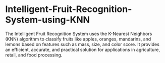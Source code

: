 # Intelligent-Fruit-Recognition-System-using-KNN
The Intelligent Fruit Recognition System uses the K-Nearest Neighbors (KNN) algorithm to classify fruits like apples, oranges, mandarins, and lemons based on features such as mass, size, and color score. It provides an efficient, accurate, and practical solution for applications in agriculture, retail, and food processing.
